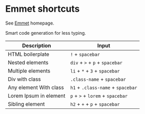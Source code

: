 # Emmet shortcuts

See [Emmet](https://docs.emmet.io/) homepage.

Smart code generation for less typing.

Description | Input
--- | ---
HTML boilerplate | `!` + `spacebar`
Nested elements | `div` + `>` + `p` + `spacebar`
Multiple elements | `li` + `*` + `3` + `spacebar`
Div with class | `.class-name` + `spacebar`
Any element With class | `h1` + `.class-name` + `spacebar`
Lorem Ipsum in element | `p` + `>` + `lorem` + `spacebar`
Sibling element | `h2` + `+` + `p` + `spacebar`
